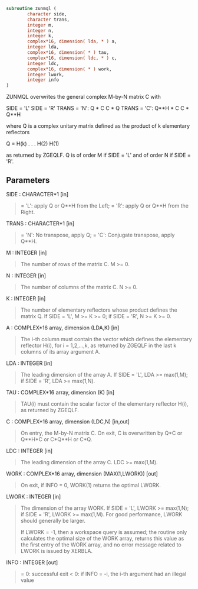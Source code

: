```fortran
subroutine zunmql (
        character side,
        character trans,
        integer m,
        integer n,
        integer k,
        complex*16, dimension( lda, * ) a,
        integer lda,
        complex*16, dimension( * ) tau,
        complex*16, dimension( ldc, * ) c,
        integer ldc,
        complex*16, dimension( * ) work,
        integer lwork,
        integer info
)
```

ZUNMQL overwrites the general complex M-by-N matrix C with

SIDE = 'L'     SIDE = 'R'
TRANS = 'N':      Q \* C          C \* Q
TRANS = 'C':      Q\*\*H \* C       C \* Q\*\*H

where Q is a complex unitary matrix defined as the product of k
elementary reflectors

Q = H(k) . . . H(2) H(1)

as returned by ZGEQLF. Q is of order M if SIDE = 'L' and of order N
if SIDE = 'R'.

## Parameters
SIDE : CHARACTER\*1 [in]
> = 'L': apply Q or Q\*\*H from the Left;
> = 'R': apply Q or Q\*\*H from the Right.

TRANS : CHARACTER\*1 [in]
> = 'N':  No transpose, apply Q;
> = 'C':  Conjugate transpose, apply Q\*\*H.

M : INTEGER [in]
> The number of rows of the matrix C. M >= 0.

N : INTEGER [in]
> The number of columns of the matrix C. N >= 0.

K : INTEGER [in]
> The number of elementary reflectors whose product defines
> the matrix Q.
> If SIDE = 'L', M >= K >= 0;
> if SIDE = 'R', N >= K >= 0.

A : COMPLEX\*16 array, dimension (LDA,K) [in]
> The i-th column must contain the vector which defines the
> elementary reflector H(i), for i = 1,2,...,k, as returned by
> ZGEQLF in the last k columns of its array argument A.

LDA : INTEGER [in]
> The leading dimension of the array A.
> If SIDE = 'L', LDA >= max(1,M);
> if SIDE = 'R', LDA >= max(1,N).

TAU : COMPLEX\*16 array, dimension (K) [in]
> TAU(i) must contain the scalar factor of the elementary
> reflector H(i), as returned by ZGEQLF.

C : COMPLEX\*16 array, dimension (LDC,N) [in,out]
> On entry, the M-by-N matrix C.
> On exit, C is overwritten by Q\*C or Q\*\*H\*C or C\*Q\*\*H or C\*Q.

LDC : INTEGER [in]
> The leading dimension of the array C. LDC >= max(1,M).

WORK : COMPLEX\*16 array, dimension (MAX(1,LWORK)) [out]
> On exit, if INFO = 0, WORK(1) returns the optimal LWORK.

LWORK : INTEGER [in]
> The dimension of the array WORK.
> If SIDE = 'L', LWORK >= max(1,N);
> if SIDE = 'R', LWORK >= max(1,M).
> For good performance, LWORK should generally be larger.
> 
> If LWORK = -1, then a workspace query is assumed; the routine
> only calculates the optimal size of the WORK array, returns
> this value as the first entry of the WORK array, and no error
> message related to LWORK is issued by XERBLA.

INFO : INTEGER [out]
> = 0:  successful exit
> < 0:  if INFO = -i, the i-th argument had an illegal value
